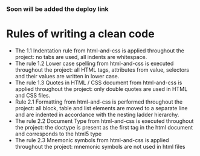 ### Soon will be added the deploy link

# Rules of writing a clean code 

- The 1.1 Indentation rule from html-and-css is applied throughout the project: no tabs are used, all indents are whitespace.
- The rule 1.2 Lower case spelling from html-and-css is executed throughout the project: all HTML tags, attributes from value, selectors and their values are written in lower case.
- The rule 1.3 Quotes in HTML / CSS document from html-and-css is applied throughout the project: only double quotes are used in HTML and CSS files.
- Rule 2.1 Formatting from html-and-css is performed throughout the project: all block, table and list elements are moved to a separate line and are indented in accordance with the nesting ladder hierarchy.
- The rule 2.2 Document Type from html-and-css is executed throughout the project: the doctype is present as the first tag in the html document and corresponds to the html5 type
- The rule 2.3 Mnemonic symbols from html-and-css is applied throughout the project: mnemonic symbols are not used in html files
